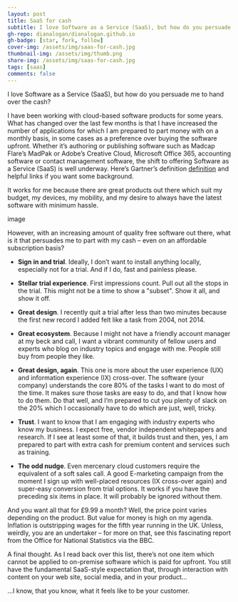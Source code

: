 ```yaml
---
layout: post
title: SaaS for cash
subtitle: I love Software as a Service (SaaS), but how do you persuade me to hand over the cash?
gh-repo: dianalogan/dianalogan.github.io
gh-badge: [star, fork, follow]
cover-img: /assets/img/saas-for-cash.jpg
thumbnail-img: /assets/img/thumb.png
share-img: /assets/img/saas-for-cash.jpg
tags: [saas]
comments: false
---
```


I love Software as a Service (SaaS), but how do you persuade me to hand over the cash?

I have been working with cloud-based software products for some years.
What has changed over the last few months is that I have increased the number of applications for which I am prepared to part money with on a monthly basis, in some cases as a preference over buying the software upfront.
Whether it’s authoring or publishing software such as Madcap Flare’s MadPak or Adobe’s Creative Cloud, Microsoft Office 365, accounting software or contact management software, the shift to offering Software as a Service (SaaS) is well underway.
Here’s Gartner’s definition [definition](https://www.gartner.com/en/information-technology/glossary/software-as-a-service-saas) and helpful links if you want some background.

It works for me because there are great products out there which suit my budget, my devices, my mobility, and my desire to always have the latest software with minimum hassle.

image

However, with an increasing amount of quality free software out there, what is it that persuades me to part with my cash – even on an affordable subscription basis?

* **Sign in and trial**. Ideally, I don’t want to install anything locally, especially not for a trial. And if I do, fast and painless please.

* **Stellar trial experience**. First impressions count. Pull out all the stops in the trial. This might not be a time to show a "subset". Show it all, and show it off.

* **Great design**. I recently quit a trial after less than two minutes because the first new record I added felt like a task from 2004, not 2014.

* **Great ecosystem**. Because I might not have a friendly account manager at my beck and call, I want a vibrant community of fellow users and experts who blog on industry topics and engage with me.
People still buy from people they like.

* **Great design, again**.
This one is more about the user experience (UX) and information experience (IX) cross-over.
The software (your company) understands the core 80% of the tasks I want to do most of the time.
It makes sure those tasks are easy to do, and that I know how to do them.
Do that well, and I’m prepared to cut you plenty of slack on the 20% which I occasionally have to do which are just, well, tricky.

* **Trust**. I want to know that I am engaging with industry experts who know my business.
I expect free, vendor independent whitepapers and research.
If I see at least some of that, it builds trust and then, yes, I am prepared to part with extra cash for premium content and services such as training.

* **The odd nudge**. Even mercenary cloud customers require the equivalent of a soft sales call. A good E-marketing campaign from the moment I sign up with well-placed resources (IX cross-over again) and super-easy conversion from trial options. It works if you have the preceding six items in place. It will probably be ignored without them.

And you want all that for £9.99 a month? Well, the price point varies depending on the product. But value for money is high on my agenda. Inflation is outstripping wages for the fifth year running in the UK. Unless, weirdly, you are an undertaker – for more on that, see this fascinating report from the Office for National Statistics via the BBC.

A final thought. As I read back over this list, there’s not one item which cannot be applied to on-premise software which is paid for upfront. You still have the fundamental SaaS-style expectation that, through interaction with content on your web site, social media, and in your product…

…I know, that you know, what it feels like to be your customer.


